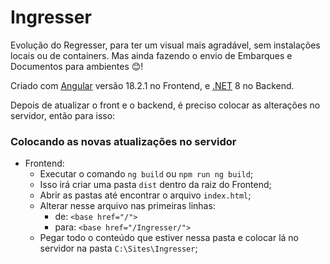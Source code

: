 # Ingresser

Evolução do Regresser, para ter um visual mais agradável, sem instalações locais ou de containers. Mas ainda fazendo o envio de Embarques e Documentos para ambientes 😊!

Criado com [Angular](https://github.com/angular/angular-cli) versão 18.2.1 no Frontend, e [.NET](https://dotnet.microsoft.com/pt-br/download/dotnet) 8 no Backend.

Depois de atualizar o front e o backend, é preciso colocar as alterações no servidor, então para isso:

### Colocando as novas atualizações no servidor
- Frontend: 
  - Executar o comando `ng build` ou `npm run ng build`;
  - Isso irá criar uma pasta `dist` dentro da raiz do Frontend;
  - Abrir as pastas até encontrar o arquivo `index.html`;
  - Alterar nesse arquivo nas primeiras linhas:
    - de: `<base href="/">`
    - para: `<base href="/Ingresser/">`
  - Pegar todo o conteúdo que estiver nessa pasta e colocar lá no servidor na pasta `C:\Sites\Ingresser`;